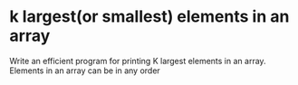 # k largest(or smallest) elements in an array
Write an efficient program for printing K largest elements in an array. Elements in an array can be in any order
